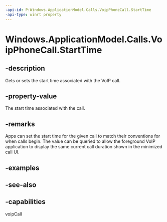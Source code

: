 ```yaml
---
-api-id: P:Windows.ApplicationModel.Calls.VoipPhoneCall.StartTime
-api-type: winrt property
---
```


<!-- Property syntax
public Windows.Foundation.DateTime StartTime { get;  set; }
-->

# Windows.ApplicationModel.Calls.VoipPhoneCall.StartTime

## -description
Gets or sets the start time associated with the VoIP call.

## -property-value
The start time associated with the call.

## -remarks
Apps can set the start time for the given call to match their conventions for when calls begin. The value can be queried to allow the foreground VoIP application to display the same current call duration shown in the minimized call UI.

## -examples

## -see-also


## -capabilities
voipCall
